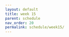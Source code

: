 ```yaml
---
layout: default
title: week 15
parent: schedule
nav_order: 20 
permalink: schedule/week15/
---
```



